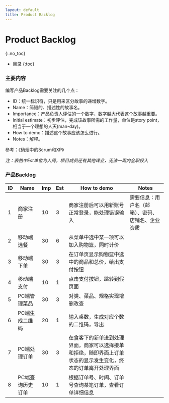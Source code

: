 ```yaml
---
layout: default
title: Product Backlog
---
```


# Product Backlog
{:.no_toc}

* 目录
{:toc}

### 主要内容
编写产品Backlog需要关注的几个点：

- ID：统一标识符，只是用来区分故事的递增数字。
- Name：简短的、描述性的故事名。
- Importance：产品负责人评估的一个数字，数字越大代表这个故事越重要。
- Initial estimate：初步评估，完成该故事所需的工作量，单位是story point，相当于一个理想的人天(man-day)。
- How to demo：描述这个故事应该怎么进行。
- Notes：解释。

参考：《硝烟中的Scrum和XP》

*注：表格中Est单位为人周，项目成员还有其他课业，无法一周内全职投入*

### 产品Backlog
| ID | Name | Imp | Est | How to demo | Notes |
| -- | ---- | --- | --- | ----------- | ----- |
| 1 | 商家注册 | 10 | 3 | 商家注册后可以用新账号正常登录，能处理错误输入 | 需要信息：用户名（邮箱）、密码、店铺名、企业资质 |
| 2 | 移动端选餐 | 30 | 6 | 从菜单中选中某一项可以加入购物篮，同时计价 |   |
| 3 | 移动端下单 | 30 | 3 | 在订单页显示购物篮中选中的商品和总价，给出支付按钮 |   |
| 4 | 移动端支付 | 10 | 1 | 点击支付按钮，跳转到假页面 |   |
| 5 | PC端管理菜品 | 30 | 3 | 对类、菜品、规格实现增删改查 |   |
| 6 | PC端生成二维码 | 20 | 1 | 输入桌数，生成对应个数的二维码，导出 |   |
| 7 | PC端处理订单 | 30 | 3 | 在食客下的新单进到处理界面，商家可以选择接单和拒绝，随即界面上订单状态的显示发生变化，终态的订单离开处理界面 |   |
| 8 | PC端查询历史订单 | 10 | 1 | 根据订单号、时间、订单号查询某笔订单，查看订单详细信息 |   | 
